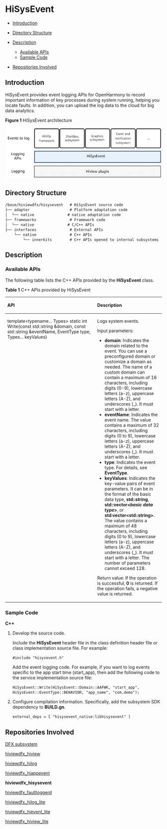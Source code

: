 # HiSysEvent<a name="EN-US_TOPIC_0000001115694150"></a>

-   [Introduction](#section11660541593)
-   [Directory Structure](#section161941989596)
-   [Description](#section1312121216216)
    -   [Available APIs](#section1551164914237)
    -   [Sample Code](#section129654513264)

-   [Repositories Involved](#section1371113476307)

## Introduction<a name="section11660541593"></a>

HiSysEvent provides event logging APIs for OpenHarmony to record important information of key processes during system running, helping you locate faults. In addition, you can upload the log data to the cloud for big data analytics.

**Figure  1**  HiSysEvent architecture<a name="fig1514425244110"></a>  


![](figures/en-us_image_0000001115534248.png)

## Directory Structure<a name="section161941989596"></a>

```
/base/hiviewdfx/hisysevent   # HiSysEvent source code
├── adapter                  # Platform adaptation code
│  └── native               # native adaptation code
├── frameworks               # Framework code
│  └── native               # C/C++ APIs
├── interfaces               # External APIs
    └── native               # C++ APIs
        └── innerkits        # C++ APIs opened to internal subsystems
```

## Description<a name="section1312121216216"></a>

### Available APIs<a name="section1551164914237"></a>

The following table lists the C++ APIs provided by the  **HiSysEvent**  class.

**Table  1**  C++ APIs provided by HiSysEvent

<a name="table1972602519328"></a>
<table><thead align="left"><tr id="row5726112593219"><th class="cellrowborder" valign="top" width="57.38999999999999%" id="mcps1.2.3.1.1"><p id="p1472602523216"><a name="p1472602523216"></a><a name="p1472602523216"></a>API</p>
</th>
<th class="cellrowborder" valign="top" width="42.61%" id="mcps1.2.3.1.2"><p id="p12726112512322"><a name="p12726112512322"></a><a name="p12726112512322"></a>Description</p>
</th>
</tr>
</thead>
<tbody><tr id="row47261259328"><td class="cellrowborder" valign="top" width="57.38999999999999%" headers="mcps1.2.3.1.1 "><p id="p15726112583213"><a name="p15726112583213"></a><a name="p15726112583213"></a>template&lt;typename... Types&gt; static int Write(const std::string &amp;domain, const std::string &amp;eventName, EventType type, Types... keyValues)</p>
</td>
<td class="cellrowborder" valign="top" width="42.61%" headers="mcps1.2.3.1.2 "><p id="p14727325133216"><a name="p14727325133216"></a><a name="p14727325133216"></a>Logs system events.</p>
<p id="p167271525203213"><a name="p167271525203213"></a><a name="p167271525203213"></a>Input parameters:</p>
<a name="ul0727102516327"></a><a name="ul0727102516327"></a><ul id="ul0727102516327"><li><strong id="b2019634817576"><a name="b2019634817576"></a><a name="b2019634817576"></a>domain</strong>: Indicates the domain related to the event. You can use a preconfigured domain or customize a domain as needed. The name of a custom domain can contain a maximum of 16 characters, including digits (0-9), lowercase letters (a-z), uppercase letters (A-Z), and underscores (_). It must start with a letter.</li><li><strong id="b20954154912571"><a name="b20954154912571"></a><a name="b20954154912571"></a>eventName</strong>: Indicates the event name. The value contains a maximum of 32 characters, including digits (0 to 9), lowercase letters (a-z), uppercase letters (A-Z), and underscores (_). It must start with a letter.</li><li><strong id="b488285185718"><a name="b488285185718"></a><a name="b488285185718"></a>type</strong>: Indicates the event type. For details, see <strong id="b1667133015432"><a name="b1667133015432"></a><a name="b1667133015432"></a>EventType</strong>.</li><li><strong id="b19936135214571"><a name="b19936135214571"></a><a name="b19936135214571"></a>keyValues</strong>: Indicates the key-value pairs of event parameters. It can be in the format of the basic data type, <strong id="b79851431194316"><a name="b79851431194316"></a><a name="b79851431194316"></a>std::string</strong>, <strong id="b119861931204316"><a name="b119861931204316"></a><a name="b119861931204316"></a>std::vector<em id="i798503114317"><a name="i798503114317"></a><a name="i798503114317"></a>&lt;basic data type&gt;</em></strong>, or <strong id="b16986143164314"><a name="b16986143164314"></a><a name="b16986143164314"></a>std:vector&lt;std::string&gt;</strong>. The value contains a maximum of 48 characters, including digits (0 to 9), lowercase letters (a-z), uppercase letters (A-Z), and underscores (_). It must start with a letter. The number of parameters cannot exceed 128.</li></ul>
<p id="p1727152513217"><a name="p1727152513217"></a><a name="p1727152513217"></a>Return value: If the operation is successful, <strong id="b277873515435"><a name="b277873515435"></a><a name="b277873515435"></a>0</strong> is returned. If the operation fails, a negative value is returned.</p>
</td>
</tr>
</tbody>
</table>

### Sample Code<a name="section129654513264"></a>

**C++**

1.  Develop the source code.

    Include the  **HiSysEvent**  header file in the class definition header file or class implementation source file. For example:

    ```
    #include "hisysevent.h"
    ```

    Add the event logging code. For example, if you want to log events specific to the app start time \(start\_app\), then add the following code to the service implementation source file:

    ```
    HiSysEvent::Write(HiSysEvent::Domain::AAFWK, "start_app", HiSysEvent::EventType::BEHAVIOR, "app_name", "com.demo");
    ```

2.  Configure compilation information. Specifically, add the subsystem SDK dependency to  **BUILD.gn**.

    ```
    external_deps = [ "hisysevent_native:libhisysevent" ]
    ```


## Repositories Involved<a name="section1371113476307"></a>

[DFX subsystem](https://gitee.com/openharmony/docs/blob/master/en/readme/dfx.md)

[hiviewdfx\_hiview](https://gitee.com/openharmony/hiviewdfx_hiview/blob/master/README.md)

[hiviewdfx\_hilog](https://gitee.com/openharmony/hiviewdfx_hilog/blob/master/README.md)

[hiviewdfx\_hiappevent](https://gitee.com/openharmony/hiviewdfx_hiappevent/blob/master/README.md)

**hiviewdfx\_hisysevent**

[hiviewdfx\_faultloggerd](https://gitee.com/openharmony/hiviewdfx_faultloggerd/blob/master/README.md)

[hiviewdfx\_hilog\_lite](https://gitee.com/openharmony/hiviewdfx_hilog_lite/blob/master/README.md)

[hiviewdfx\_hievent\_lite](https://gitee.com/openharmony/hiviewdfx_hievent_lite/blob/master/README.md)

[hiviewdfx\_hiview\_lite](https://gitee.com/openharmony/hiviewdfx_hiview_lite/blob/master/README.md)

